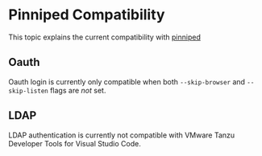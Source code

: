# Pinniped Compatibility 

This topic explains the current compatibility with [pinniped](https://github.com/vmware-tanzu/pinniped)

## <a id="oauth"></a> Oauth

Oauth login is currently only compatible when both `--skip-browser` and `--skip-listen` flags are _not_ set.

## <a id="oauth"></a> LDAP

LDAP authentication is currently not compatible with VMware Tanzu Developer Tools for Visual Studio Code.